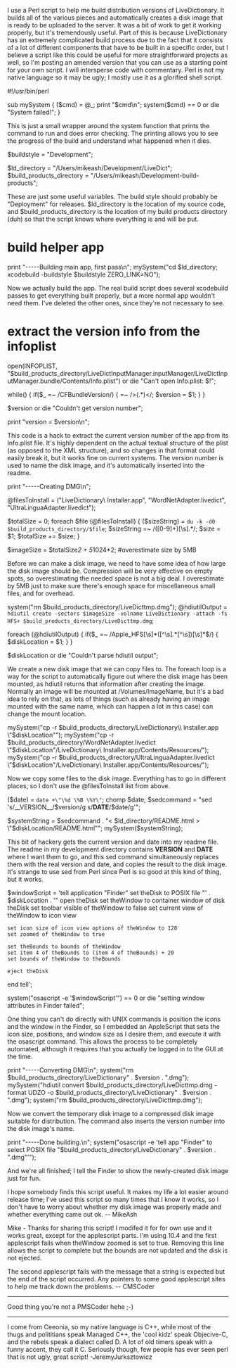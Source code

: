 I use a Perl script to help me build distribution versions of LiveDictionary. It builds all of the various pieces and automatically creates a disk image that is ready to be uploaded to the server. It was a bit of work to get it working properly, but it's tremendously useful. Part of this is because LiveDictionary has an extremely complicated build process due to the fact that it consists of a lot of different components that have to be built in a specific order, but I believe a script like this could be useful for more straightforward projects as well, so I'm posting an amended version that you can use as a starting point for your own script. I will intersperse code with commentary. Perl is not my native language so it may be ugly; I mostly use it as a glorified shell script.
    
#!/usr/bin/perl

sub mySystem
{
    ($cmd) = @_;
    print "$cmd\n";
    system($cmd) == 0 or die "System failed!";
}

This is just a small wrapper around the system function that prints the command to run and does error checking. The printing allows you to see the progress of the build and understand what happened when it dies.
    
$buildstyle = "Development";

$ld_directory = "/Users/mikeash/Development/LiveDict";
$build_products_directory = "/Users/mikeash/Development-build-products";

These are just some useful variables. The build style should probably be "Deployment" for releases.     $ld_directory is the location of my source code, and     $build_products_directory is the location of my build products directory (duh) so that the script knows where everything is and will be put.
    
# build helper app
print "-----Building main app, first pass\n";
mySystem("cd $ld_directory; xcodebuild -buildstyle $buildstyle ZERO_LINK=NO");

Now we actually build the app. The real build script does several xcodebuild passes to get everything built properly, but a more normal app wouldn't need them. I've deleted the other ones, since they're not necessary to see.
    
# extract the version info from the infoplist
open(INFOPLIST, "$build_products_directory/LiveDictInputManager.inputManager/LiveDictInputManager.bundle/Contents/Info.plist") or die "Can't open Info.plist: $!";

while(<INFOPLIST>)
{
    if($_ =~ /CFBundleVersion/)
    {
        <INFOPLIST> =~ />(.*)</;
        $version = $1;
    }
}

$version or die "Couldn't get version number";

print "version = $version\n";

This code is a hack to extract the current version number of the app from its Info.plist file. It's highly dependent on the actual textual structure of the plist (as opposed to the XML structure), and so changes in that format could easily break it, but it works fine on current systems. The version number is used to name the disk image, and it's automatically inserted into the readme.
    
print "-----Creating DMG\n";

@filesToInstall = ("LiveDictionary\\ Installer.app", "WordNetAdapter.livedict", "UltraLinguaAdapter.livedict");

$totalSize = 0;
foreach $file (@filesToInstall)
{
    ($sizeString) = `du -k -d0 $build_products_directory/$file`;
    $sizeString =~ /([0-9]+)[\s].*/;
    $size = $1;
    $totalSize += $size;
}

$imageSize = $totalSize*2 + 5*1024*2; #overestimate size by 5MB

Before we can make a disk image, we need to have some idea of how large the disk image should be. Compression will be very effective on empty spots, so overestimating the needed space is not a big deal. I overestimate by 5MB just to make sure there's enough space for miscellaneous small files, and for overhead.
    
system("rm $build_products_directory/LiveDicttmp.dmg");
@hdiutilOutput = `hdiutil create -sectors $imageSize -volname LiveDictionary -attach -fs HFS+ $build_products_directory/LiveDicttmp.dmg`;

foreach (@hdiutilOutput)
{
    if($_ =~ /Apple_HFS[\s]*([^\s].*[^\s])[\s]*$/)
    {
        $diskLocation = $1;
    }
}

$diskLocation or die "Couldn't parse hdiutil output";

We create a new disk image that we can copy files to. The     foreach loop is a way for the script to automatically figure out where the disk image has been mounted, as hdiutil returns that information after creating the image. Normally an image will be mounted at /Volumes/ImageName, but it's a bad idea to rely on that, as lots of things (such as already having an image mounted with the same name, which can happen a lot in this case) can change the mount location.
    
mySystem("cp -r $build_products_directory/LiveDictionary\\ Installer.app \"$diskLocation\"");
mySystem("cp -r $build_products_directory/WordNetAdapter.livedict \"$diskLocation\"/LiveDictionary\\ Installer.app/Contents/Resources/");
mySystem("cp -r $build_products_directory/UltraLinguaAdapter.livedict \"$diskLocation\"/LiveDictionary\\ Installer.app/Contents/Resources/");

Now we copy some files to the disk image. Everything has to go in different places, so I don't use the @filesToInstall list from above.
    
($date) = `date +\"\%d \%B \%Y\"`;
chomp $date;
$sedcommand = "sed 's/__VERSION__/$version/g
s/__DATE__/$date/g'";

$systemString = $sedcommand . "< $ld_directory/README.html > \"$diskLocation/README.html\"";
mySystem($systemString);

This bit of hackery gets the current version and date into my readme file. The readme in my development directory contains __VERSION__ and __DATE__ where I want them to go, and this sed command simultaneously replaces them with the real version and date, and copies the result to the disk image. It's strange to use sed from Perl since Perl is so good at this kind of thing, but it works.
    
$windowScript = 'tell application "Finder"
    set theDisk to POSIX file "' . $diskLocation . '"
    open theDisk
    set theWindow to container window of disk theDisk
    set toolbar visible of theWindow to false
    set current view of theWindow to icon view

    set icon size of icon view options of theWindow to 128
    set zoomed of theWindow to true
    
    set theBounds to bounds of theWindow
    set item 4 of theBounds to (item 4 of theBounds) + 20
    set bounds of theWindow to theBounds
    
    eject theDisk
end tell';

system("osascript -e '$windowScript'") == 0 or die "setting window attributes in Finder failed";

One thing you can't do directly with UNIX commands is position the icons and the window in the Finder, so I embedded an AppleScript that sets the icon size, positions, and window size as I desire them, and execute it with the     osascript command. This allows the process to be completely automated, although it requires that you actually be logged in to the GUI at the time.
    
print "-----Converting DMG\n";
system("rm $build_products_directory/LiveDictionary" . $version . ".dmg");
mySystem("hdiutil convert $build_products_directory/LiveDicttmp.dmg -format UDZO -o $build_products_directory/LiveDictionary" . $version . ".dmg");
system("rm $build_products_directory/LiveDicttmp.dmg");

Now we convert the temporary disk image to a compressed disk image suitable for distribution. The command also inserts the version number into the disk image's name.
    
print "-----Done building.\n";
system("osascript -e 'tell app \"Finder\" to select POSIX file \"$build_products_directory/LiveDictionary" . $version . ".dmg\"'");

And we're all finished; I tell the Finder to show the newly-created disk image just for fun.

I hope somebody finds this script useful. It makes my life a lot easier around release time; I've used this script so many times that I know it works, so I don't have to worry about whether my disk image was properly made and whether everything came out ok. -- MikeAsh

Mike - Thanks for sharing this script!  I modifed it for for own use and it works great, except for the applescript parts.  I'm using 10.4 and the first applescript fails when theWindow zoomed is set to true.  Removing this line allows the script to complete but the bounds are not updated and the disk is not ejected.

The second applescript fails with the message that a string is expected but the end of the script occurred.  Any pointers to some good applescript sites to help me track down the problems. -- CMSCoder

----
Good thing you're not a PMSCoder hehe ;-)

----
I come from Ceeonia, so my native language is C++, while most of the thugs and polititians speak Managed C++, the 'cool kidz' speak Objecive-C, and the rebels speak a dialect called D. A lot of old timers speak with a funny accent, they call it C. Seriously though, few people has ever seen perl that is not ugly, great script! -JeremyJurksztowicz

